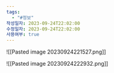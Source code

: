 ```yaml
---
tags:
  - "#정보"
작성일자: 2023-09-24T22:02:00
수정일자: 2023-09-24T22:02:00
사용여부: true
---
```

![[Pasted image 20230924221527.png]]


![[Pasted image 20230924222932.png]]